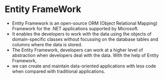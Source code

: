 # Entity FrameWork
* Entity Framework is an open-source ORM (Object Relational Mapping) Framework for the .NET applications supported by Microsoft. 
* It enables the developers to work with the data using the objects of domain-specific classes without focussing on the database tables and columns where the data is stored. 
* The Entity Framework, developers can work at a higher level of abstraction when developers deal with the data. With the help of Entity Framework,
*  we can create and maintain data-oriented applications with less code when compared with traditional applications.

